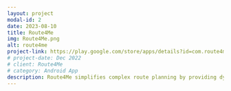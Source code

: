 ```yaml
---
layout: project
modal-id: 2
date: 2023-08-10
title: Route4Me
img: Route4Me.png
alt: route4me
project-link: https://play.google.com/store/apps/details?id=com.route4me.routeoptimizer
# project-date: Dec 2022
# client: Route4Me
# category: Android App
description: Route4Me simplifies complex route planning by providing dynamic optimization, real-time tracking, and advanced analytics helping you save time and money for your delivery and logistics operations. Plan, optimize, and navigate the most efficient routes with ease, all in one intuitive platform. It also supports different screen sizes.
---
```

